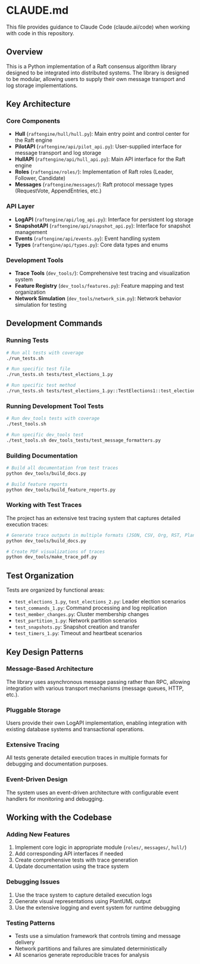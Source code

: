# CLAUDE.md

This file provides guidance to Claude Code (claude.ai/code) when working with code in this repository.

## Overview

This is a Python implementation of a Raft consensus algorithm library designed to be integrated into distributed systems. The library is designed to be modular, allowing users to supply their own message transport and log storage implementations.

## Key Architecture

### Core Components

- **Hull** (`raftengine/hull/hull.py`): Main entry point and control center for the Raft engine
- **PilotAPI** (`raftengine/api/pilot_api.py`): User-supplied interface for message transport and log storage
- **HullAPI** (`raftengine/api/hull_api.py`): Main API interface for the Raft engine
- **Roles** (`raftengine/roles/`): Implementation of Raft roles (Leader, Follower, Candidate)
- **Messages** (`raftengine/messages/`): Raft protocol message types (RequestVote, AppendEntries, etc.)

### API Layer

- **LogAPI** (`raftengine/api/log_api.py`): Interface for persistent log storage
- **SnapshotAPI** (`raftengine/api/snapshot_api.py`): Interface for snapshot management
- **Events** (`raftengine/api/events.py`): Event handling system
- **Types** (`raftengine/api/types.py`): Core data types and enums

### Development Tools

- **Trace Tools** (`dev_tools/`): Comprehensive test tracing and visualization system
- **Feature Registry** (`dev_tools/features.py`): Feature mapping and test organization
- **Network Simulation** (`dev_tools/network_sim.py`): Network behavior simulation for testing

## Development Commands

### Running Tests

```bash
# Run all tests with coverage
./run_tests.sh

# Run specific test file
./run_tests.sh tests/test_elections_1.py

# Run specific test method
./run_tests.sh tests/test_elections_1.py::TestElections1::test_election_1
```

### Running Development Tool Tests

```bash
# Run dev_tools tests with coverage
./test_tools.sh

# Run specific dev_tools test
./test_tools.sh dev_tools_tests/test_message_formatters.py
```

### Building Documentation

```bash
# Build all documentation from test traces
python dev_tools/build_docs.py

# Build feature reports
python dev_tools/build_feature_reports.py
```

### Working with Test Traces

The project has an extensive test tracing system that captures detailed execution traces:

```bash
# Generate trace outputs in multiple formats (JSON, CSV, Org, RST, PlantUML)
python dev_tools/build_docs.py

# Create PDF visualizations of traces
python dev_tools/make_trace_pdf.py
```

## Test Organization

Tests are organized by functional areas:
- `test_elections_1.py`, `test_elections_2.py`: Leader election scenarios
- `test_commands_1.py`: Command processing and log replication
- `test_member_changes.py`: Cluster membership changes
- `test_partition_1.py`: Network partition scenarios
- `test_snapshots.py`: Snapshot creation and transfer
- `test_timers_1.py`: Timeout and heartbeat scenarios

## Key Design Patterns

### Message-Based Architecture
The library uses asynchronous message passing rather than RPC, allowing integration with various transport mechanisms (message queues, HTTP, etc.).

### Pluggable Storage
Users provide their own LogAPI implementation, enabling integration with existing database systems and transactional operations.

### Extensive Tracing
All tests generate detailed execution traces in multiple formats for debugging and documentation purposes.

### Event-Driven Design
The system uses an event-driven architecture with configurable event handlers for monitoring and debugging.

## Working with the Codebase

### Adding New Features
1. Implement core logic in appropriate module (`roles/`, `messages/`, `hull/`)
2. Add corresponding API interfaces if needed
3. Create comprehensive tests with trace generation
4. Update documentation using the trace system

### Debugging Issues
1. Use the trace system to capture detailed execution logs
2. Generate visual representations using PlantUML output
3. Use the extensive logging and event system for runtime debugging

### Testing Patterns
- Tests use a simulation framework that controls timing and message delivery
- Network partitions and failures are simulated deterministically
- All scenarios generate reproducible traces for analysis